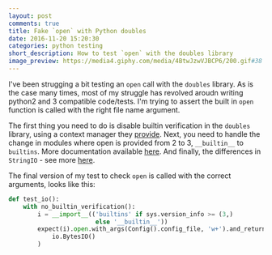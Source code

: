 ```yaml
---
layout: post
comments: true
title: Fake `open` with Python doubles
date: 2016-11-20 15:20:30
categories: python testing
short_description: How to test `open` with the doubles library
image_preview: https://media4.giphy.com/media/4BtwJzwVJBCP6/200.gif#38
---
```


I've been strugging a bit testing an `open` call with the `doubles` library. As is the case many times, most
of my struggle has revolved aroudn writing python2 and 3 compatible code/tests.
I'm trying to assert the built in `open` function is called with the right file name argument.

The first thing you need to do is disable builtin verification in the `doubles` library, using a context manager
they [provide](https://doubles.readthedocs.io/en/latest/faq.html). Next, you need to handle the change in modules
where open is provided from 2 to 3, `__builtin__` to `builtins`. More documentation available
[here](https://wiki.python.org/moin/PortingToPy3k/BilingualQuickRef). And finally, the differences in `StringIO` -
see more [here](http://python-future.org/compatible_idioms.html#stringio).

The final version of my test to check `open` is called with the correct arguments, looks like this:

```python
def test_io():
    with no_builtin_verification():
        i = __import__(('builtins' if sys.version_info >= (3,)
                        else '__builtin__'))
        expect(i).open.with_args(Config().config_file, 'w+').and_return(
            io.BytesIO()
        )
```
